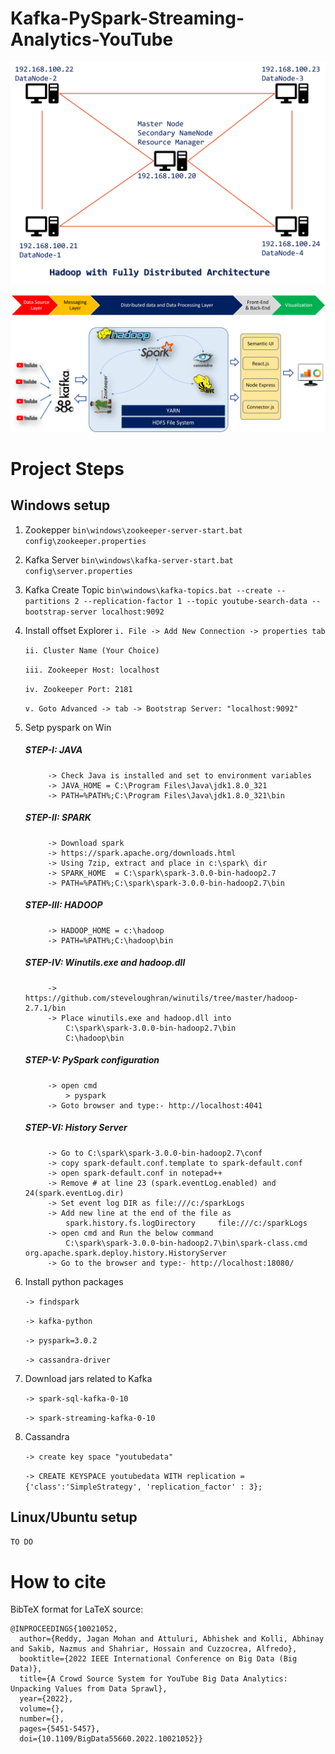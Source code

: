 # Kafka-PySpark-Streaming-Analytics-YouTube

![](./HadoopFullyDist.png)

![](./architecture.png)

Project Steps
==============

## Windows setup
1. Zookepper
`bin\windows\zookeeper-server-start.bat config\zookeeper.properties`

2. Kafka Server
`bin\windows\kafka-server-start.bat config\server.properties`

3. Kafka Create Topic
`bin\windows\kafka-topics.bat --create --partitions 2 --replication-factor 1 --topic youtube-search-data --bootstrap-server localhost:9092`

4. Install offset Explorer
	`i. File -> Add New Connection -> properties tab`

	`ii. Cluster Name (Your Choice)`

	`iii. Zookeeper Host: localhost`

	`iv. Zookeeper Port: 2181`

	`v. Goto Advanced -> tab -> Bootstrap Server: "localhost:9092"`

5. Setp pyspark on Win
	##### STEP-I: JAVA
			-> Check Java is installed and set to environment variables
			-> JAVA_HOME = C:\Program Files\Java\jdk1.8.0_321
			-> PATH=%PATH%;C:\Program Files\Java\jdk1.8.0_321\bin
	##### STEP-II: SPARK
			-> Download spark
			-> https://spark.apache.org/downloads.html
			-> Using 7zip, extract and place in c:\spark\ dir
			-> SPARK_HOME  = C:\spark\spark-3.0.0-bin-hadoop2.7
			-> PATH=%PATH%;C:\spark\spark-3.0.0-bin-hadoop2.7\bin
			
	##### STEP-III: HADOOP
			-> HADOOP_HOME = c:\hadoop
			-> PATH=%PATH%;C:\hadoop\bin
			
	##### STEP-IV: Winutils.exe and hadoop.dll
			-> https://github.com/steveloughran/winutils/tree/master/hadoop-2.7.1/bin
			-> Place winutils.exe and hadoop.dll into 
				C:\spark\spark-3.0.0-bin-hadoop2.7\bin
				C:\hadoop\bin
				
	##### STEP-V: PySpark configuration
			-> open cmd
				> pyspark
			-> Goto browser and type:- http://localhost:4041
			
	##### STEP-VI: History Server
			-> Go to C:\spark\spark-3.0.0-bin-hadoop2.7\conf
			-> copy spark-default.conf.template to spark-default.conf
			-> open spark-default.conf in notepad++
			-> Remove # at line 23 (spark.eventLog.enabled) and 24(spark.eventLog.dir)
			-> Set event log DIR as file:///c:/sparkLogs
			-> Add new line at the end of the file as
				spark.history.fs.logDirectory     file:///c:/sparkLogs
			-> open cmd and Run the below command
				C:\spark\spark-3.0.0-bin-hadoop2.7\bin\spark-class.cmd org.apache.spark.deploy.history.HistoryServer
			-> Go to the browser and type:- http://localhost:18080/

6. Install python packages

	`-> findspark`

	`-> kafka-python`

	`-> pyspark=3.0.2`

	`-> cassandra-driver`

8. Download jars related to Kafka
   
	`-> spark-sql-kafka-0-10`

	`-> spark-streaming-kafka-0-10`

8. Cassandra
   
	`-> create key space "youtubedata"`

	`-> CREATE KEYSPACE youtubedata WITH replication = {'class':'SimpleStrategy', 'replication_factor' : 3};`

## Linux/Ubuntu setup 
`TO DO`

# How to cite

BibTeX format for LaTeX source:

```
@INPROCEEDINGS{10021052,
  author={Reddy, Jagan Mohan and Attuluri, Abhishek and Kolli, Abhinay and Sakib, Nazmus and Shahriar, Hossain and Cuzzocrea, Alfredo},
  booktitle={2022 IEEE International Conference on Big Data (Big Data)}, 
  title={A Crowd Source System for YouTube Big Data Analytics: Unpacking Values from Data Sprawl}, 
  year={2022},
  volume={},
  number={},
  pages={5451-5457},
  doi={10.1109/BigData55660.2022.10021052}}
  ```
